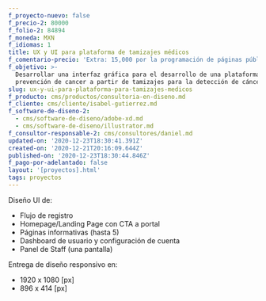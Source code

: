 ```yaml
---
f_proyecto-nuevo: false
f_precio-2: 80000
f_folio-2: 84894
f_moneda: MXN
f_idiomas: 1
title: UX y UI para plataforma de tamizajes médicos
f_comentario-precio: 'Extra: 15,000 por la programación de páginas públicas'
f_objetivo: >-
  Desarrollar una interfaz gráfica para el desarrollo de una plataforma para
  prevención de cancer a partir de tamizajes para la detección de cáncer
slug: ux-y-ui-para-plataforma-para-tamizajes-medicos
f_producto: cms/productos/consultoria-en-diseno.md
f_cliente: cms/cliente/isabel-gutierrez.md
f_software-de-diseno-2:
  - cms/software-de-diseno/adobe-xd.md
  - cms/software-de-diseno/illustrator.md
f_consultor-responsable-2: cms/consultores/daniel.md
updated-on: '2020-12-23T18:30:41.391Z'
created-on: '2020-12-21T20:16:09.644Z'
published-on: '2020-12-23T18:30:44.846Z'
f_pago-por-adelantado: false
layout: '[proyectos].html'
tags: proyectos
---
```


Diseño UI de:

*   Flujo de registro
*   Homepage/Landing Page con CTA a portal
*   Páginas informativas (hasta 5)
*   Dashboard de usuario y configuración de cuenta
*   Panel de Staff (una pantalla)

Entrega de diseño responsivo en:

*   1920 x 1080 \[px\]
*   896 x 414 \[px\]
